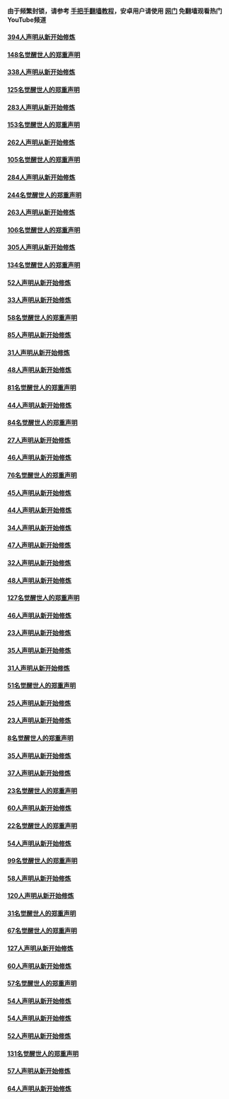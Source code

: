#### 由于频繁封锁，请参考 [手把手翻墙教程](https://github.com/gfw-breaker/guides/wiki/)，安卓用户请使用 [网门](https://github.com/gfw-breaker/nogfw/blob/master/dl.md?t=05080701) 免翻墙观看热门YouTube频道 

#### [394人声明从新开始修炼](../pages/91/423914.md?t=05080701) 

#### [148名觉醒世人的郑重声明](../pages/91/423913.md?t=05080701) 

#### [338人声明从新开始修炼](../pages/91/423540.md?t=05080701) 

#### [125名觉醒世人的郑重声明](../pages/91/423539.md?t=05080701) 

#### [283人声明从新开始修炼](../pages/91/423296.md?t=05080701) 

#### [153名觉醒世人的郑重声明](../pages/91/423295.md?t=05080701) 

#### [262人声明从新开始修炼](../pages/91/423004.md?t=05080701) 

#### [105名觉醒世人的郑重声明](../pages/91/423003.md?t=05080701) 

#### [284人声明从新开始修炼](../pages/91/422707.md?t=05080701) 

#### [244名觉醒世人的郑重声明](../pages/91/422706.md?t=05080701) 

#### [263人声明从新开始修炼](../pages/91/422553.md?t=05080701) 

#### [106名觉醒世人的郑重声明](../pages/91/422552.md?t=05080701) 

#### [305人声明从新开始修炼](../pages/91/422153.md?t=05080701) 

#### [134名觉醒世人的郑重声明](../pages/91/422152.md?t=05080701) 

#### [52人声明从新开始修炼](../pages/91/421846.md?t=05080701) 

#### [33人声明从新开始修炼](../pages/91/421804.md?t=05080701) 

#### [58名觉醒世人的郑重声明](../pages/91/421845.md?t=05080701) 

#### [85人声明从新开始修炼](../pages/91/421769.md?t=05080701) 

#### [31人声明从新开始修炼](../pages/91/421763.md?t=05080701) 

#### [48人声明从新开始修炼](../pages/91/421605.md?t=05080701) 

#### [81名觉醒世人的郑重声明](../pages/91/421656.md?t=05080701) 

#### [44人声明从新开始修炼](../pages/91/421544.md?t=05080701) 

#### [84名觉醒世人的郑重声明](../pages/91/421543.md?t=05080701) 

#### [27人声明从新开始修炼](../pages/91/421465.md?t=05080701) 

#### [46人声明从新开始修炼](../pages/91/421454.md?t=05080701) 

#### [76名觉醒世人的郑重声明](../pages/91/421453.md?t=05080701) 

#### [45人声明从新开始修炼](../pages/91/421452.md?t=05080701) 

#### [44人声明从新开始修炼](../pages/91/421422.md?t=05080701) 

#### [34人声明从新开始修炼](../pages/91/421322.md?t=05080701) 

#### [47人声明从新开始修炼](../pages/91/421264.md?t=05080701) 

#### [32人声明从新开始修炼](../pages/91/421225.md?t=05080701) 

#### [48人声明从新开始修炼](../pages/91/421202.md?t=05080701) 

#### [127名觉醒世人的郑重声明](../pages/91/421224.md?t=05080701) 

#### [46人声明从新开始修炼](../pages/91/421203.md?t=05080701) 

#### [23人声明从新开始修炼](../pages/91/421138.md?t=05080701) 

#### [35人声明从新开始修炼](../pages/91/421122.md?t=05080701) 

#### [31人声明从新开始修炼](../pages/91/421081.md?t=05080701) 

#### [51名觉醒世人的郑重声明](../pages/91/421080.md?t=05080701) 

#### [25人声明从新开始修炼](../pages/91/421020.md?t=05080701) 

#### [23人声明从新开始修炼](../pages/91/420884.md?t=05080701) 

#### [8名觉醒世人的郑重声明](../pages/91/420883.md?t=05080701) 

#### [35人声明从新开始修炼](../pages/91/420809.md?t=05080701) 

#### [37人声明从新开始修炼](../pages/91/420766.md?t=05080701) 

#### [23名觉醒世人的郑重声明](../pages/91/420765.md?t=05080701) 

#### [60人声明从新开始修炼](../pages/91/420727.md?t=05080701) 

#### [22名觉醒世人的郑重声明](../pages/91/420726.md?t=05080701) 

#### [54人声明从新开始修炼](../pages/91/420529.md?t=05080701) 

#### [99名觉醒世人的郑重声明](../pages/91/420528.md?t=05080701) 

#### [58人声明从新开始修炼](../pages/91/420198.md?t=05080701) 

#### [120人声明从新开始修炼](../pages/91/420141.md?t=05080701) 

#### [31名觉醒世人的郑重声明](../pages/91/420197.md?t=05080701) 

#### [67名觉醒世人的郑重声明](../pages/91/420140.md?t=05080701) 

#### [127人声明从新开始修炼](../pages/91/420082.md?t=05080701) 

#### [60人声明从新开始修炼](../pages/91/420081.md?t=05080701) 

#### [57名觉醒世人的郑重声明](../pages/91/420080.md?t=05080701) 

#### [54人声明从新开始修炼](../pages/91/419533.md?t=05080701) 

#### [54人声明从新开始修炼](../pages/91/419532.md?t=05080701) 

#### [52人声明从新开始修炼](../pages/91/419531.md?t=05080701) 

#### [131名觉醒世人的郑重声明](../pages/91/419530.md?t=05080701) 

#### [57人声明从新开始修炼](../pages/91/419430.md?t=05080701) 

#### [64人声明从新开始修炼](../pages/91/419429.md?t=05080701) 

